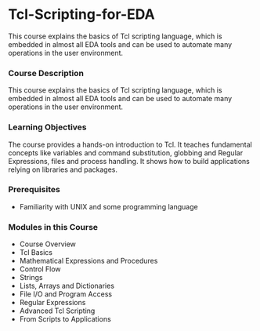 # Tcl-Scripting-for-EDA
This course explains the basics of Tcl scripting language, which is embedded in almost all EDA tools and can be used to automate many operations in the user environment.

### Course Description
This course explains the basics of Tcl scripting language, which is embedded in almost all EDA tools and can be used to automate many operations in the user environment.

### Learning Objectives
The course provides a hands-on introduction to Tcl. It teaches fundamental concepts like variables and command substitution, globbing and Regular Expressions, files and process handling. It shows how to build applications relying on libraries and packages.

### Prerequisites
* Familiarity with UNIX and some programming language

### Modules in this Course
* Course Overview
* Tcl Basics
* Mathematical Expressions and Procedures
* Control Flow
* Strings
* Lists, Arrays and Dictionaries
* File I/O and Program Access
* Regular Expressions
* Advanced Tcl Scripting
* From Scripts to Applications

